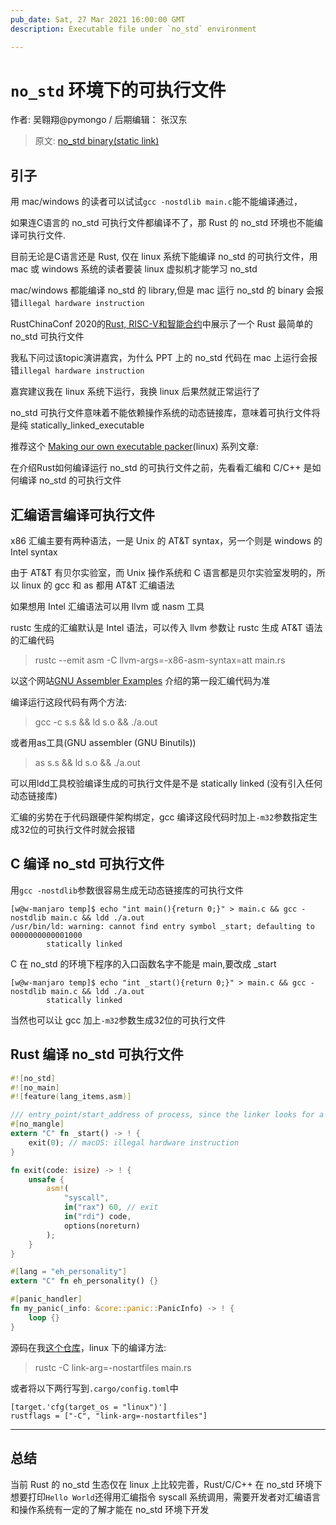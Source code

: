 ```yaml
---
pub_date: Sat, 27 Mar 2021 16:00:00 GMT
description: Executable file under `no_std` environment

---
```


# `no_std` 环境下的可执行文件

作者: 吴翱翔@pymongo / 后期编辑： 张汉东

> 原文: [no_std binary(static link)](https://pymongo.github.io/#/2021/03/statically_linked_executable.md)

## 引子

用 mac/windows 的读者可以试试`gcc -nostdlib main.c`能不能编译通过，

如果连C语言的 no_std 可执行文件都编译不了，那 Rust 的 no_std 环境也不能编译可执行文件.

目前无论是C语言还是 Rust, 仅在 linux 系统下能编译 no_std 的可执行文件，用 mac 或 windows 系统的读者要装 linux 虚拟机才能学习 no_std

mac/windows 都能编译 no_std 的 library,但是 mac 运行 no_std 的 binary 会报错`illegal hardware instruction`

RustChinaConf 2020的[Rust, RISC-V和智能合约](https://www.bilibili.com/video/BV1Yy4y1e7zR?p=12)中展示了一个 Rust 最简单的 no_std 可执行文件

我私下问过该topic演讲嘉宾，为什么 PPT 上的 no_std 代码在 mac 上运行会报错`illegal hardware instruction`

嘉宾建议我在 linux 系统下运行，我换 linux 后果然就正常运行了

no_std 可执行文件意味着不能依赖操作系统的动态链接库，意味着可执行文件将是纯 statically_linked_executable

推荐这个 [Making our own executable packer](https://fasterthanli.me/series/making-our-own-executable-packer)(linux) 系列文章: 

在介绍Rust如何编译运行 no_std 的可执行文件之前，先看看汇编和 C/C++ 是如何编译 no_std 的可执行文件

## 汇编语言编译可执行文件

x86 汇编主要有两种语法，一是 Unix 的 AT&T syntax，另一个则是 windows 的 Intel syntax

由于 AT&T 有贝尔实验室，而 Unix 操作系统和 C 语言都是贝尔实验室发明的，所以 linux 的 gcc 和 as 都用 AT&T 汇编语法

如果想用 Intel 汇编语法可以用 llvm 或 nasm 工具

rustc 生成的汇编默认是 Intel 语法，可以传入 llvm 参数让 rustc 生成 AT&T 语法的汇编代码

> rustc --emit asm -C llvm-args=-x86-asm-syntax=att main.rs

以这个网站[GNU Assembler Examples](https://cs.lmu.edu/~ray/notes/gasexamples/)
介绍的第一段汇编代码为准

编译运行这段代码有两个方法:

> gcc -c s.s && ld s.o && ./a.out

或者用as工具(GNU assembler (GNU Binutils))

> as s.s && ld s.o && ./a.out

可以用ldd工具校验编译生成的可执行文件是不是 statically linked (没有引入任何动态链接库)

汇编的劣势在于代码跟硬件架构绑定，gcc 编译这段代码时加上`-m32`参数指定生成32位的可执行文件时就会报错

## C 编译 no_std 可执行文件

用`gcc -nostdlib`参数很容易生成无动态链接库的可执行文件

```
[w@w-manjaro temp]$ echo "int main(){return 0;}" > main.c && gcc -nostdlib main.c && ldd ./a.out
/usr/bin/ld: warning: cannot find entry symbol _start; defaulting to 0000000000001000
        statically linked
```

C 在 no_std 的环境下程序的入口函数名字不能是 main,要改成 _start

```
[w@w-manjaro temp]$ echo "int _start(){return 0;}" > main.c && gcc -nostdlib main.c && ldd ./a.out
        statically linked
```

当然也可以让 gcc 加上`-m32`参数生成32位的可执行文件

## Rust 编译 no_std 可执行文件

```rust
#![no_std]
#![no_main]
#![feature(lang_items,asm)]

/// entry_point/start_address of process, since the linker looks for a function named `_start` by default
#[no_mangle]
extern "C" fn _start() -> ! {
    exit(0); // macOS: illegal hardware instruction
}

fn exit(code: isize) -> ! {
    unsafe {
        asm!(
            "syscall",
            in("rax") 60, // exit
            in("rdi") code,
            options(noreturn)
        );
    }
}

#[lang = "eh_personality"]
extern "C" fn eh_personality() {}

#[panic_handler]
fn my_panic(_info: &core::panic::PanicInfo) -> ! {
    loop {}
}
```

源码在我[这个仓库](https://github.com/pymongo/no_std_binary/blob/main/main.rs)，linux 下的编译方法:

> rustc -C link-arg=-nostartfiles main.rs

或者将以下两行写到`.cargo/config.toml`中

```
[target.'cfg(target_os = "linux")']
rustflags = ["-C", "link-arg=-nostartfiles"]
```

---

## 总结

当前 Rust 的 no_std 生态仅在 linux 上比较完善，Rust/C/C++ 在 no_std 环境下想要打印`Hello World`还得用汇编指令 syscall 系统调用，需要开发者对汇编语言和操作系统有一定的了解才能在 no_std 环境下开发
